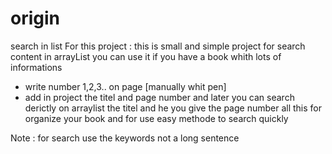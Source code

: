 # origin
search in list 
For this  project : 
this is small and simple project  for search content in arrayList 
you can use it if you have a book whith lots of informations 
- write number 1,2,3.. on page [manually whit pen]
- add in project the titel and page number 
and later you can search derictly on arraylist the titel and he you give the page number 
all this for organize your book and for use easy methode to search quickly 

Note :
 for search use the keywords not a long sentence

